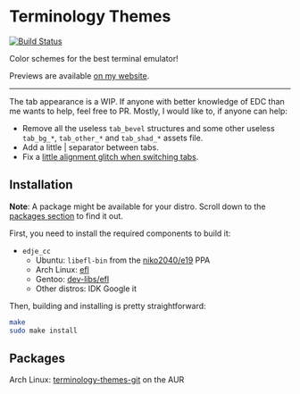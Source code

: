# Terminology Themes

[![Build Status](https://travis-ci.org/sylveon/terminology-themes.svg?branch=master)](https://travis-ci.org/sylveon/terminology-themes)

Color schemes for the best terminal emulator!

Previews are available [on my website](https://charlesmilette.net/terminology-themes).

------------------------

The tab appearance is a WIP. If anyone with better knowledge of EDC than me wants to help, feel free to PR. Mostly, I would like to, if anyone can help:

- Remove all the useless `tab_bevel` structures and some other useless `tab_bg_*`, `tab_other_*` and `tab_shad_*` assets file.
- Add a little | separator between tabs.
- Fix a [little alignment glitch when switching tabs](http://i.imgur.com/Vok8agA.gif).

## Installation

**Note**: A package might be available for your distro. Scroll down to the [packages section](#packages) to find it out.

First, you need to install the required components to build it:

- `edje_cc`
  - Ubuntu: `libefl-bin` from the [niko2040/e19](https://launchpad.net/~niko2040/+archive/ubuntu/e19) PPA
  - Arch Linux: [efl](https://www.archlinux.org/packages/extra/x86_64/efl/)
  - Gentoo: [dev-libs/efl](https://packages.gentoo.org/packages/dev-libs/efl)
  - Other distros: IDK Google it

Then, building and installing is pretty straightforward:

```sh
make
sudo make install
```

## Packages

Arch Linux: [terminology-themes-git](https://aur.archlinux.org/packages/terminology-themes-git/) on the AUR
